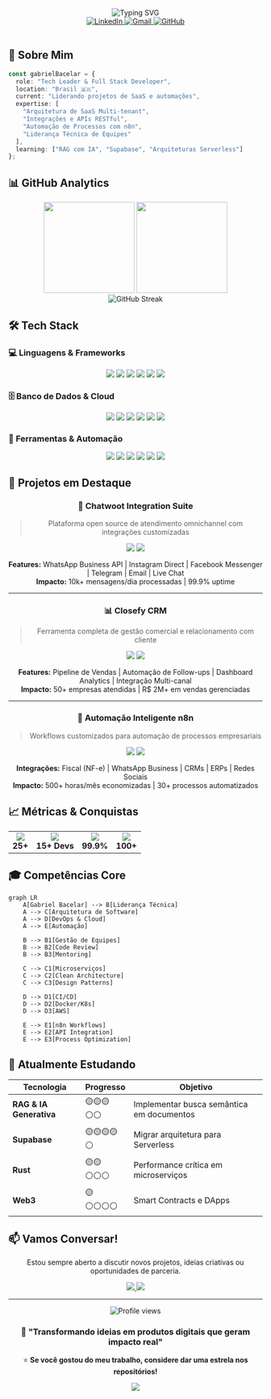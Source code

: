 <div align="center">
  <img src="https://readme-typing-svg.herokuapp.com?font=Fira+Code&weight=700&size=25&pause=1000&color=58A6FF&center=true&vCenter=true&width=435&lines=Gabriel+Bacelar;Tech+Leader+%26+Developer;SaaS+Architect" alt="Typing SVG" />
</div>

<div align="center">
  <a href="https://www.linkedin.com/in/gabriel-bacelar-964b03278">
    <img src="https://img.shields.io/badge/LinkedIn-0077B5?style=for-the-badge&logo=linkedin&logoColor=white" alt="LinkedIn" />
  </a>
  <a href="mailto:gbacelar099@gmail.com">
    <img src="https://img.shields.io/badge/Gmail-D14836?style=for-the-badge&logo=gmail&logoColor=white" alt="Gmail" />
  </a>
  <a href="https://github.com/GabrielBacelarS">
    <img src="https://img.shields.io/badge/GitHub-100000?style=for-the-badge&logo=github&logoColor=white" alt="GitHub" />
  </a>
</div>

<br>

## 🎯 Sobre Mim

```typescript
const gabrielBacelar = {
  role: "Tech Leader & Full Stack Developer",
  location: "Brasil 🇧🇷",
  current: "Liderando projetos de SaaS e automações",
  expertise: [
    "Arquitetura de SaaS Multi-tenant",
    "Integrações e APIs RESTful",
    "Automação de Processos com n8n",
    "Liderança Técnica de Equipes"
  ],
  learning: ["RAG com IA", "Supabase", "Arquiteturas Serverless"]
};
```

## 📊 GitHub Analytics

<div align="center">
  <img height="180em" src="https://github-readme-stats.vercel.app/api?username=GabrielBacelarS&show_icons=true&theme=tokyonight&include_all_commits=true&count_private=true&hide_border=true"/>
  <img height="180em" src="https://github-readme-stats.vercel.app/api/top-langs/?username=GabrielBacelarS&layout=compact&langs_count=8&theme=tokyonight&hide_border=true"/>
</div>

<div align="center">
  <img src="https://github-readme-streak-stats.herokuapp.com/?user=GabrielBacelarS&theme=tokyonight&hide_border=true" alt="GitHub Streak" />
</div>

## 🛠️ Tech Stack

### 💻 Linguagens & Frameworks
<div align="center">
  <img src="https://img.shields.io/badge/JavaScript-F7DF1E?style=for-the-badge&logo=javascript&logoColor=black" />
  <img src="https://img.shields.io/badge/TypeScript-007ACC?style=for-the-badge&logo=typescript&logoColor=white" />
  <img src="https://img.shields.io/badge/Node.js-339933?style=for-the-badge&logo=nodedotjs&logoColor=white" />
  <img src="https://img.shields.io/badge/Express.js-000000?style=for-the-badge&logo=express&logoColor=white" />
  <img src="https://img.shields.io/badge/React-20232A?style=for-the-badge&logo=react&logoColor=61DAFB" />
  <img src="https://img.shields.io/badge/Next.js-000000?style=for-the-badge&logo=nextdotjs&logoColor=white" />
</div>

### 🗄️ Banco de Dados & Cloud
<div align="center">
  <img src="https://img.shields.io/badge/PostgreSQL-316192?style=for-the-badge&logo=postgresql&logoColor=white" />
  <img src="https://img.shields.io/badge/MongoDB-4EA94B?style=for-the-badge&logo=mongodb&logoColor=white" />
  <img src="https://img.shields.io/badge/Redis-DC382D?style=for-the-badge&logo=redis&logoColor=white" />
  <img src="https://img.shields.io/badge/Supabase-3ECF8E?style=for-the-badge&logo=supabase&logoColor=white" />
  <img src="https://img.shields.io/badge/Docker-2496ED?style=for-the-badge&logo=docker&logoColor=white" />
  <img src="https://img.shields.io/badge/AWS-FF9900?style=for-the-badge&logo=amazonaws&logoColor=white" />
</div>

### 🔧 Ferramentas & Automação
<div align="center">
  <img src="https://img.shields.io/badge/n8n-EC4899?style=for-the-badge&logo=n8n&logoColor=white" />
  <img src="https://img.shields.io/badge/Git-F05032?style=for-the-badge&logo=git&logoColor=white" />
  <img src="https://img.shields.io/badge/GitHub_Actions-2088FF?style=for-the-badge&logo=github-actions&logoColor=white" />
  <img src="https://img.shields.io/badge/Nginx-009639?style=for-the-badge&logo=nginx&logoColor=white" />
  <img src="https://img.shields.io/badge/Jest-C21325?style=for-the-badge&logo=jest&logoColor=white" />
  <img src="https://img.shields.io/badge/Prisma-3982CE?style=for-the-badge&logo=Prisma&logoColor=white" />
</div>

## 🚀 Projetos em Destaque

<div align="center">
  
### 💬 **Chatwoot Integration Suite**
> Plataforma open source de atendimento omnichannel com integrações customizadas

<div>
  <img src="https://img.shields.io/badge/Status-Em%20Produção-success?style=flat-square" />
  <img src="https://img.shields.io/badge/Stack-Node.js%20|%20PostgreSQL%20|%20Docker-blue?style=flat-square" />
</div>

**Features:** WhatsApp Business API | Instagram Direct | Facebook Messenger | Telegram | Email | Live Chat  
**Impacto:** 10k+ mensagens/dia processadas | 99.9% uptime

---

### 📊 **Closefy CRM**
> Ferramenta completa de gestão comercial e relacionamento com cliente

<div>
  <img src="https://img.shields.io/badge/Status-Ativo-success?style=flat-square" />
  <img src="https://img.shields.io/badge/Stack-TypeScript%20|%20React%20|%20n8n-blue?style=flat-square" />
</div>

**Features:** Pipeline de Vendas | Automação de Follow-ups | Dashboard Analytics | Integração Multi-canal  
**Impacto:** 50+ empresas atendidas | R$ 2M+ em vendas gerenciadas

---

### 🤖 **Automação Inteligente n8n**
> Workflows customizados para automação de processos empresariais

<div>
  <img src="https://img.shields.io/badge/Status-Escalando-yellow?style=flat-square" />
  <img src="https://img.shields.io/badge/Stack-n8n%20|%20Node.js%20|%20APIs-blue?style=flat-square" />
</div>

**Integrações:** Fiscal (NF-e) | WhatsApp Business | CRMs | ERPs | Redes Sociais  
**Impacto:** 500+ horas/mês economizadas | 30+ processos automatizados

</div>

## 📈 Métricas & Conquistas

<div align="center">
  <table>
    <tr>
      <td align="center">
        <img src="https://img.shields.io/badge/🏆-Projetos%20Entregues-gold?style=for-the-badge" />
        <br><strong>25+</strong>
      </td>
      <td align="center">
        <img src="https://img.shields.io/badge/👥-Equipe%20Liderada-blue?style=for-the-badge" />
        <br><strong>15+ Devs</strong>
      </td>
      <td align="center">
        <img src="https://img.shields.io/badge/⚡-Uptime%20SaaS-green?style=for-the-badge" />
        <br><strong>99.9%</strong>
      </td>
      <td align="center">
        <img src="https://img.shields.io/badge/🔄-Automações-purple?style=for-the-badge" />
        <br><strong>100+</strong>
      </td>
    </tr>
  </table>
</div>

## 🎓 Competências Core

```mermaid
graph LR
    A[Gabriel Bacelar] --> B[Liderança Técnica]
    A --> C[Arquitetura de Software]
    A --> D[DevOps & Cloud]
    A --> E[Automação]
    
    B --> B1[Gestão de Equipes]
    B --> B2[Code Review]
    B --> B3[Mentoring]
    
    C --> C1[Microserviços]
    C --> C2[Clean Architecture]
    C --> C3[Design Patterns]
    
    D --> D1[CI/CD]
    D --> D2[Docker/K8s]
    D --> D3[AWS]
    
    E --> E1[n8n Workflows]
    E --> E2[API Integration]
    E --> E3[Process Optimization]
```

## 🌱 Atualmente Estudando

<div align="center">
  
| Tecnologia | Progresso | Objetivo |
|------------|-----------|----------|
| **RAG & IA Generativa** | 🟡🟡🟡⚪⚪ | Implementar busca semântica em documentos |
| **Supabase** | 🟡🟡🟡🟡⚪ | Migrar arquitetura para Serverless |
| **Rust** | 🟡🟡⚪⚪⚪ | Performance crítica em microserviços |
| **Web3** | 🟡⚪⚪⚪⚪ | Smart Contracts e DApps |

</div>

## 📫 Vamos Conversar!

<div align="center">
  
Estou sempre aberto a discutir novos projetos, ideias criativas ou oportunidades de parceria.

<a href="mailto:gbacelar099@gmail.com">
  <img src="https://img.shields.io/badge/📧%20Email-gbacelar099@gmail.com-red?style=for-the-badge" />
</a>

<a href="https://www.linkedin.com/in/gabriel-bacelar-964b03278">
  <img src="https://img.shields.io/badge/💼%20LinkedIn-Gabriel%20Bacelar-blue?style=for-the-badge" />
</a>

</div>

---

<div align="center">
  <img src="https://komarev.com/ghpvc/?username=GabrielBacelarS&label=Visitantes&color=0e75b6&style=flat" alt="Profile views" />
  
  ### 💭 "Transformando ideias em produtos digitais que geram impacto real"
  
  ⭐ **Se você gostou do meu trabalho, considere dar uma estrela nos repositórios!**
</div>

<div align="center">
  <img src="https://capsule-render.vercel.app/api?type=waving&color=gradient&height=100&section=footer" />
</div>
